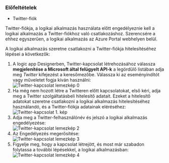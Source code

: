### <a name="prerequisites"></a>Előfeltételek
* Twitter-fiók 

Twitter-fiókja, a logikai alkalmazás használata előtt engedélyeznie kell a logikai alkalmazás a Twitter-fiókhoz való csatlakozáshoz. Szerencsére a ehhez egyszerűen, a logikai alkalmazás az Azure Portal webhelyen belül. 

A logikai alkalmazás szeretne csatlakozni a Twitter-fiókja hitelesítéséhez lépései a következők:

1. A logic app Designerben, Twitter-kapcsolat létrehozásához válassza **megjelenítése a Microsoft által felügyelt API-k** a legördülő listában adja meg *Twitter* kifejezést a keresőmezőbe. Válassza ki az eseményindítót vagy műveletet fogja kíván használni:  
   ![Twitter-kapcsolat lemezkép 0](./media/connectors-create-api-twitter/twitter-0.png)
2. Ha még nem hozott létre a Twitteren előtt kapcsolatokat, első kéri, adja meg a Twitter szolgáltatásbeli hitelesítő adatait. Ezeket a hitelesítő adatokat szeretne csatlakozni a logikai alkalmazás hitelesítéséhez használandó, és a Twitter-fiókja adatainak eléréséhez:  
   ![Twitter-kapcsolat 1. kép](./media/connectors-create-api-twitter/twitter-1.png)  
3. Adja meg a Twitter-felhasználónév és jelszó a logikai alkalmazás engedélyezése:  
   ![Twitter-kapcsolat lemezkép 2](./media/connectors-create-api-twitter/twitter-2.png)  
4. Az Engedélyezés megerősítése:  
   ![Twitter-kapcsolat lemezkép 3](./media/connectors-create-api-twitter/twitter-3.png)  
5. Figyelje meg, hogy a kapcsolat létrejött, és most már szabadon folytassa a további lépésekkel, a logikai alkalmazásban:  
   ![Twitter-kapcsolat lemezkép 4](./media/connectors-create-api-twitter/twitter-4.png)

